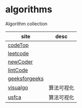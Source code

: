 # algorithms

Algorithm collection

site  | desc
------------- | -------------
[codeTop](https://codetop.cc/home)  | 
[leetcode](https://leetcode.cn/)  | 
[newCoder](https://www.nowcoder.com/exam/oj/ta?page=1&tpId=13&type=13) | 
[lintCode](https://www.lintcode.com/problem/)  | 
[geeksforgeeks](https://www.geeksforgeeks.org/sorting-algorithms/)  | 
[visualgo](https://visualgo.net/zh)  | 算法可视化
[usfca](https://www.cs.usfca.edu/~galles/visualization/ComparisonSort.html)  | 算法可视化

